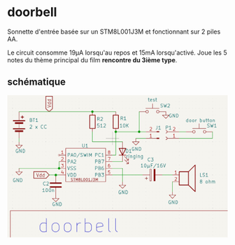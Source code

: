 # doorbell

Sonnette d'entrée basée sur un STM8L001J3M et fonctionnant sur 2 piles AA.

Le circuit consomme 19µA lorsqu'au repos et 15mA lorsqu'activé.
Joue les 5 notes du thème principal du film **rencontre du 3ième type**. 

## schématique

![sonnette](docs/doorbell.png)

